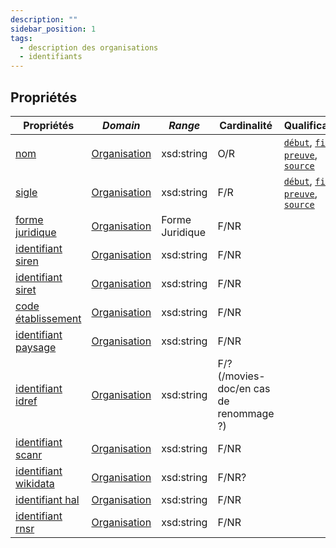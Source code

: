 ```yaml
---
description: ""
sidebar_position: 1
tags:
  - description des organisations
  - identifiants
---
```


## Propriétés

| **Propriétés**                                                            | ***Domain***                                                         | ***Range***     | **Cardinalité**                | **Qualificatifs**                                                                                                                                                                  |
| ------------------------------------------------------------------------- | -------------------------------------------------------------------- | --------------- | ------------------------------ | ---------------------------------------------------------------------------------------------------------------------------------------------------------------------------------- |
| [nom](/movies-doc/Ontologie/Propriétés/nom)                                     | [Organisation](/movies-doc/Ontologie/Classes/Organisation/Organisation) | xsd:string      | O/R                            | [`début`](/movies-doc/Ontologie/Propriétés/début), [`fin`](/movies-doc/Ontologie/Propriétés/fin), [`preuve`](/movies-doc/Ontologie/Propriétés/preuve), [`source`](/movies-doc/Ontologie/Propriétés/source) |
| [sigle](/movies-doc/Ontologie/Propriétés/sigle)                                 | [Organisation](/movies-doc/Ontologie/Classes/Organisation/Organisation)    | xsd:string      | F/R                            | [`début`](/movies-doc/Ontologie/Propriétés/début), [`fin`](/movies-doc/Ontologie/Propriétés/fin), [`preuve`](/movies-doc/Ontologie/Propriétés/preuve), [`source`](/movies-doc/Ontologie/Propriétés/source) |
| [forme juridique](/movies-doc/Ontologie/Propriétés/forme%20juridique)           | [Organisation](/movies-doc/Ontologie/Classes/Organisation/Organisation)    | Forme Juridique | F/NR                           |                                                                                                                                                                                    |
| [identifiant siren](/movies-doc/Ontologie/Propriétés/identifiant%20siren)       | [Organisation](/movies-doc/Ontologie/Classes/Organisation/Organisation)    | xsd:string      | F/NR                           |                                                                                                                                                                                    |
| [identifiant siret](/movies-doc/Ontologie/Propriétés/identifiant%20siret)       | [Organisation](/movies-doc/Ontologie/Classes/Organisation/Organisation)    | xsd:string      | F/NR                           |                                                                                                                                                                                    |
| [code établissement](/movies-doc/Ontologie/Propriétés/code%20établissement)     | [Organisation](/movies-doc/Ontologie/Classes/Organisation/Organisation)    | xsd:string      | F/NR                           |                                                                                                                                                                                    |
| [identifiant paysage](/movies-doc/Ontologie/Propriétés/identifiant%20paysage)   | [Organisation](/movies-doc/Ontologie/Classes/Organisation/Organisation)    | xsd:string      | F/NR                           |                                                                                                                                                                                    |
| [identifiant idref](/movies-doc/Ontologie/Propriétés/identifiant%20idref)       | [Organisation](/movies-doc/Ontologie/Classes/Organisation/Organisation)    | xsd:string      | F/? (/movies-doc/en cas de renommage ?) |                                                                                                                                                                                    |
| [identifiant scanr](/movies-doc/Ontologie/Propriétés/identifiant%20scanr)       | [Organisation](/movies-doc/Ontologie/Classes/Organisation/Organisation)    | xsd:string      | F/NR                           |                                                                                                                                                                                    |
| [identifiant wikidata](/movies-doc/Ontologie/Propriétés/identifiant%20wikidata) | [Organisation](/movies-doc/Ontologie/Classes/Organisation/Organisation)    | xsd:string      | F/NR?                          |                                                                                                                                                                                    |
| [identifiant hal](/movies-doc/Ontologie/Propriétés/identifiant%20hal)           | [Organisation](/movies-doc/Ontologie/Classes/Organisation/Organisation)    | xsd:string      | F/NR                           |                                                                                                                                                                                    |
| [identifiant rnsr](/movies-doc/Ontologie/Propriétés/identifiant%20rnsr)         | [Organisation](/movies-doc/Ontologie/Classes/Organisation/Organisation)    | xsd:string      | F/NR                           |                                                                                                                                                                                    |

